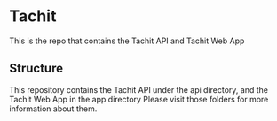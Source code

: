 # Tachit

This is the repo that contains the Tachit API and Tachit Web App

## Structure

This repository contains the Tachit API under the api directory, and the Tachit Web App in the app directory
Please visit those folders for more information about them.
